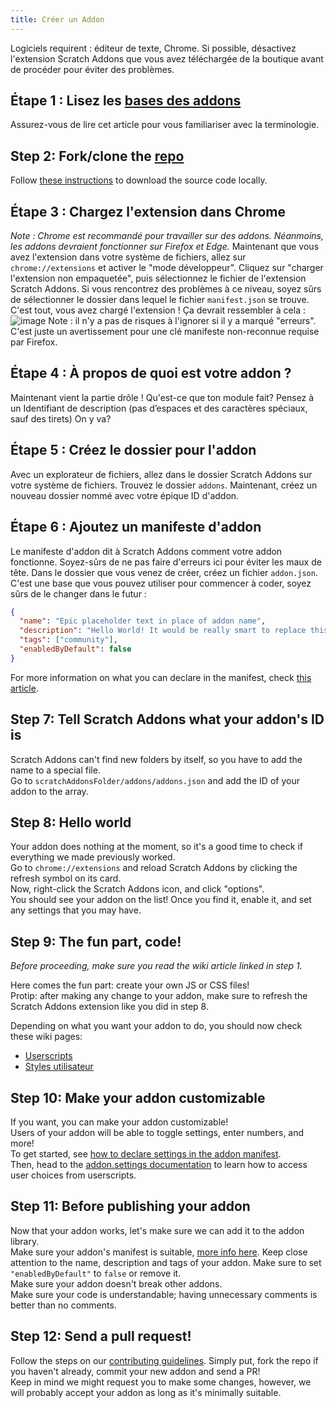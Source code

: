 ```yaml
---
title: Créer un Addon
---
```

Logiciels requirent : éditeur de texte, Chrome.
Si possible, désactivez l'extension Scratch Addons que vous avez téléchargée de la boutique avant de procéder pour éviter des problèmes.

## Étape 1 : Lisez les [bases des addons](/docs/develop/getting-started/addon-basics/)
Assurez-vous de lire cet article pour vous familiariser avec la terminologie.

## Step 2: Fork/clone the [repo](https://github.com/ScratchAddons/ScratchAddons)
Follow [these instructions](https://scratchaddons.com/docs/getting-started/installing/#from-source) to download the source code locally.

## Étape 3 : Chargez l'extension dans Chrome
*Note : Chrome est recommandé pour travailler sur des addons. Néanmoins, les addons devraient fonctionner sur Firefox et Edge.*
Maintenant que vous avez l'extension dans votre système de fichiers, allez sur `chrome://extensions` et activer le "mode développeur".
Cliquez sur "charger l'extension non empaquetée", puis sélectionnez le fichier de l'extension Scratch Addons. Si vous rencontrez des problèmes à ce niveau, soyez sûrs de sélectionner le dossier dans lequel le fichier `manifest.json` se trouve.
C'est tout, vous avez chargé l'extension ! Ça devrait ressembler à cela : ![image](https://user-images.githubusercontent.com/17484114/91502527-accfd580-e89e-11ea-9e16-7daa2b808379.png)
Note : il n'y a pas de risques à l'ignorer si il y a marqué "erreurs". C'est juste un avertissement pour une clé manifeste non-reconnue requise par Firefox.

## Étape 4 : À propos de quoi est votre addon ?
Maintenant vient la partie drôle !
Qu'est-ce que ton module fait? Pensez à un Identifiant de description (pas d’espaces et des caractères spéciaux, sauf des tirets)
On y va?

## Étape 5 : Créez le dossier pour l'addon
Avec un explorateur de fichiers, allez dans le dossier Scratch Addons sur votre système de fichiers. Trouvez le dossier `addons`.
Maintenant, créez un nouveau dossier nommé avec votre épique ID d'addon.

## Étape 6 : Ajoutez un manifeste d'addon
Le manifeste d'addon dit à Scratch Addons comment votre addon fonctionne. Soyez-sûrs de ne pas faire d'erreurs ici pour éviter les maux de tête.
Dans le dossier que vous venez de créer, créez un fichier `addon.json`.
C'est une base que vous pouvez utiliser pour commencer à coder, soyez sûrs de le changer dans le futur :
```json
{
  "name": "Epic placeholder text in place of addon name",
  "description": "Hello World! It would be really smart to replace this placeholder text with a description.",
  "tags": ["community"],
  "enabledByDefault": false
}
```
For more information on what you can declare in the manifest, check [this article](/docs/reference/addon-manifest/).


## Step 7: Tell Scratch Addons what your addon's ID is
Scratch Addons can't find new folders by itself, so you have to add the name to a special file.  
Go to `scratchAddonsFolder/addons/addons.json` and add the ID of your addon to the array.

## Step 8: Hello world
Your addon does nothing at the moment, so it's a good time to check if everything we made previously worked.  
Go to `chrome://extensions` and reload Scratch Addons by clicking the refresh symbol on its card.  
Now, right-click the Scratch Addons icon, and click "options".  
You should see your addon on the list! Once you find it, enable it, and set any settings that you may have.

## Step 9: The fun part, code!
*Before proceeding, make sure you read the wiki article linked in step 1.*  

Here comes the fun part: create your own JS or CSS files!  
Protip: after making any change to your addon, make sure to refresh the Scratch Addons extension like you did in step 8.  

Depending on what you want your addon to do, you should now check these wiki pages:
- [Userscripts](/docs/develop/addon-types/userscripts)
- [Styles utilisateur](/docs/develop/addon-types/userstyles)

## Step 10: Make your addon customizable
If you want, you can make your addon customizable!  
Users of your addon will be able to toggle settings, enter numbers, and more!  
To get started, see [how to declare settings in the addon manifest](/docs/reference/addon-manifest/#settings-object).  
Then, head to the [addon.settings documentation](/docs/reference/addon-api/addon.settings) to learn how to access user choices from userscripts.

## Step 11: Before publishing your addon
Now that your addon works, let's make sure we can add it to the addon library.  
Make sure your addon's manifest is suitable, [more info here](/docs/reference/addon-manifest). Keep close attention to the name, description and tags of your addon. Make sure to set `"enabledByDefault"` to `false` or remove it.  
Make sure your addon doesn't break other addons.  
Make sure your code is understandable; having unnecessary comments is better than no comments.

## Step 12: Send a pull request!
Follow the steps on our [contributing guidelines](https://github.com/ScratchAddons/ScratchAddons/blob/master/CONTRIBUTING.md). Simply put, fork the repo if you haven't already, commit your new addon and send a PR!  
Keep in mind we might request you to make some changes, however, we will probably accept your addon as long as it's minimally suitable.
